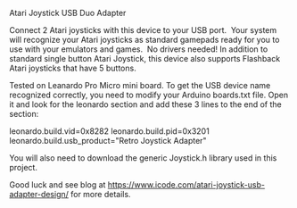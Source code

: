 Atari Joystick USB Duo Adapter

Connect 2 Atari joysticks with this device to your USB port.  Your system will recognize your Atari joysticks as standard gamepads ready for you to use with your emulators and games.  No drivers needed! In addition to standard single button Atari Joystick, this device also supports Flashback Atari joysticks that have 5 buttons.

Tested on Leanardo Pro Micro mini board. To get the USB device name recognized correctly, you need to modify your Arduino boards.txt file.  Open it and look for the leonardo section and add these 3 lines to the end of the section:  

leonardo.build.vid=0x8282
leonardo.build.pid=0x3201
leonardo.build.usb_product="Retro Joystick Adapter"

You will also need to download the generic Joystick.h library used in this project.

Good luck and see blog at https://www.icode.com/atari-joystick-usb-adapter-design/ for more details.



